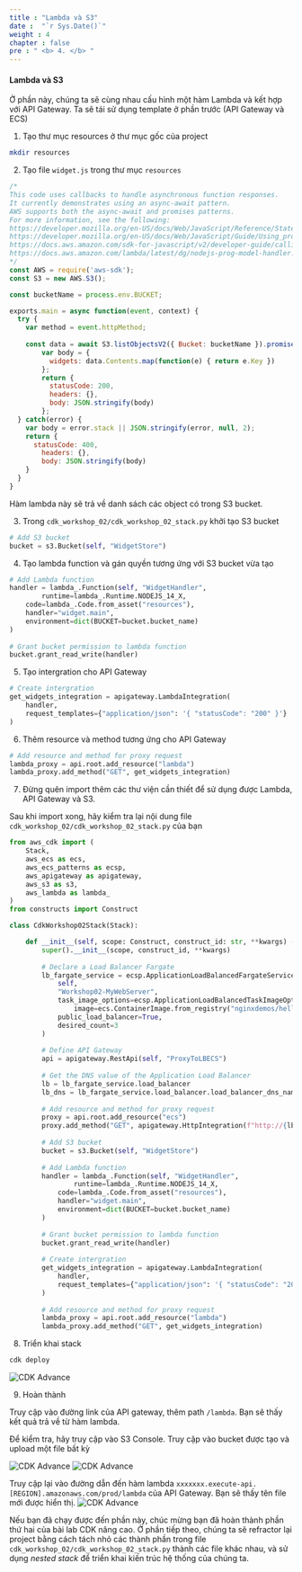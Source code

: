 ```yaml
---
title : "Lambda và S3"
date :  "`r Sys.Date()`" 
weight : 4
chapter : false
pre : " <b> 4. </b> "
---
```


#### Lambda và S3
Ở phần này, chúng ta sẽ cùng nhau cấu hình một hàm Lambda và kết hợp với API Gateway. Ta sẽ tái sử dụng template ở phần trước (API Gateway và ECS)

1. Tạo thư mục resources ở thư mục gốc của project
```bash
mkdir resources
```

2. Tạo file `widget.js` trong thư mục `resources`
```javascript
/* 
This code uses callbacks to handle asynchronous function responses.
It currently demonstrates using an async-await pattern. 
AWS supports both the async-await and promises patterns.
For more information, see the following: 
https://developer.mozilla.org/en-US/docs/Web/JavaScript/Reference/Statements/async_function
https://developer.mozilla.org/en-US/docs/Web/JavaScript/Guide/Using_promises
https://docs.aws.amazon.com/sdk-for-javascript/v2/developer-guide/calling-services-asynchronously.html
https://docs.aws.amazon.com/lambda/latest/dg/nodejs-prog-model-handler.html 
*/
const AWS = require('aws-sdk');
const S3 = new AWS.S3();

const bucketName = process.env.BUCKET;

exports.main = async function(event, context) {
  try {
    var method = event.httpMethod;
    
    const data = await S3.listObjectsV2({ Bucket: bucketName }).promise();
        var body = {
          widgets: data.Contents.map(function(e) { return e.Key })
        };
        return {
          statusCode: 200,
          headers: {},
          body: JSON.stringify(body)
        };
  } catch(error) {
    var body = error.stack || JSON.stringify(error, null, 2);
    return {
      statusCode: 400,
        headers: {},
        body: JSON.stringify(body)
    }
  }
}
```

Hàm lambda này sẽ trả về danh sách các object có trong S3 bucket.


3. Trong `cdk_workshop_02/cdk_workshop_02_stack.py` khởi tạo S3 bucket
```python
# Add S3 bucket
bucket = s3.Bucket(self, "WidgetStore")
```

4. Tạo lambda function và gán quyền tương ứng với S3 bucket vừa tạo
```python
# Add Lambda function
handler = lambda_.Function(self, "WidgetHandler",
		runtime=lambda_.Runtime.NODEJS_14_X,
    code=lambda_.Code.from_asset("resources"),
    handler="widget.main",
    environment=dict(BUCKET=bucket.bucket_name)
)
        
# Grant bucket permission to lambda function
bucket.grant_read_write(handler)
```

5. Tạo intergration cho API Gateway 
```python
# Create intergration
get_widgets_integration = apigateway.LambdaIntegration(
	handler,
	request_templates={"application/json": '{ "statusCode": "200" }'}
)
```

6. Thêm resource và method tương ứng cho API Gateway
```python
# Add resource and method for proxy request
lambda_proxy = api.root.add_resource("lambda")
lambda_proxy.add_method("GET", get_widgets_integration)
```

7. Đừng quên import thêm các thư viện cần thiết để sử dụng được Lambda, API Gateway và S3. 

Sau khi import xong, hãy kiểm tra lại nội dung file `cdk_workshop_02/cdk_workshop_02_stack.py` của bạn

```python
from aws_cdk import (
    Stack,
    aws_ecs as ecs,
    aws_ecs_patterns as ecsp,
    aws_apigateway as apigateway,
    aws_s3 as s3,
    aws_lambda as lambda_
)
from constructs import Construct

class CdkWorkshop02Stack(Stack):

    def __init__(self, scope: Construct, construct_id: str, **kwargs) -> None:
        super().__init__(scope, construct_id, **kwargs)
        
        # Declare a Load Balancer Fargate 
        lb_fargate_service = ecsp.ApplicationLoadBalancedFargateService(
			self, 
		    "Workshop02-MyWebServer",
            task_image_options=ecsp.ApplicationLoadBalancedTaskImageOptions(
                image=ecs.ContainerImage.from_registry("nginxdemos/hello")),
            public_load_balancer=True,
            desired_count=3
        )
        
        # Define API Gateway
        api = apigateway.RestApi(self, "ProxyToLBECS")
        
        # Get the DNS value of the Application Load Balancer 
        lb = lb_fargate_service.load_balancer
        lb_dns = lb_fargate_service.load_balancer.load_balancer_dns_name
        
        # Add resource and method for proxy request
        proxy = api.root.add_resource("ecs")
        proxy.add_method("GET", apigateway.HttpIntegration(f"http://{lb_dns}"))
        
        # Add S3 bucket
        bucket = s3.Bucket(self, "WidgetStore")
        
        # Add Lambda function
        handler = lambda_.Function(self, "WidgetHandler",
        		runtime=lambda_.Runtime.NODEJS_14_X,
            code=lambda_.Code.from_asset("resources"),
            handler="widget.main",
            environment=dict(BUCKET=bucket.bucket_name)
        )
                
        # Grant bucket permission to lambda function
        bucket.grant_read_write(handler)
        
        # Create intergration
        get_widgets_integration = apigateway.LambdaIntegration(
        	handler,
        	request_templates={"application/json": '{ "statusCode": "200" }'}
        )
        
        # Add resource and method for proxy request
        lambda_proxy = api.root.add_resource("lambda")
        lambda_proxy.add_method("GET", get_widgets_integration)
```

8. Triển khai stack
```bash
cdk deploy
```
![CDK Advance](/images/4-lambdaands3/deploy-stack.png?featherlight=false&width=90pc)

9. Hoàn thành

Truy cập vào đường link của API gateway, thêm path `/lambda`. Bạn sẽ thấy kết quả trả về từ hàm lambda.

Để kiểm tra, hãy truy cập vào S3 Console. Truy cập vào bucket được tạo và upload một file bất kỳ

![CDK Advance](/images/4-lambdaands3/s3-1.png?featherlight=false&width=90pc)
![CDK Advance](/images/4-lambdaands3/s3-2.png?featherlight=false&width=90pc)


Truy cập lại vào đường dẫn đến hàm lambda `xxxxxxx.execute-api.[REGION].amazonaws.com/prod/lambda` của API Gateway. Bạn sẽ thấy tên file mới được hiển thị.
![CDK Advance](/images/4-lambdaands3/lambda-result.png?featherlight=false&width=90pc)

Nếu bạn đã chạy được đến phần này, chúc mừng bạn đã hoàn thành phần thứ hai của bài lab CDK nâng cao. Ở phần tiếp theo, chúng ta sẽ refractor lại project bằng cách tách nhỏ các thành phần trong file `cdk_workshop_02/cdk_workshop_02_stack.py` thành các file khác nhau, và sử dụng *nested stack* để triển khai kiến trúc hệ thống của chúng ta.